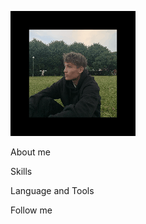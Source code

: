![Header](https://github.com/rovezuka/rovezuka/blob/main/assets/3dgifmaker59968.gif)

About me

Skills

Language and Tools

Follow me